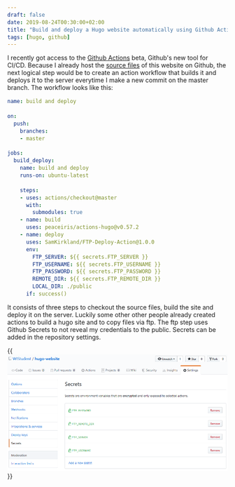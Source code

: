 ```yaml
---
draft: false
date: 2019-08-24T00:30:00+02:00
title: "Build and deploy a Hugo website automatically using Github Actions"
tags: [hugo, github]
---
```

I recently got access to the [Github Actions](https://github.com/features/actions) beta, Github's new tool for CI/CD. Because I already host the [source files](https://github.com/WIStudent/hugo-website) of this website on Github, the next logical step would be to create an action workflow that builds it and deploys it to the server everytime I make a new commit on the master branch. The workflow looks like this:

```yaml
name: build and deploy

on:
  push:
    branches:
    - master

jobs:
  build_deploy:
    name: build and deploy
    runs-on: ubuntu-latest
    
    steps:
    - uses: actions/checkout@master
      with:
        submodules: true
    - name: build
      uses: peaceiris/actions-hugo@v0.57.2
    - name: deploy
      uses: SamKirkland/FTP-Deploy-Action@1.0.0
      env:
        FTP_SERVER: ${{ secrets.FTP_SERVER }}
        FTP_USERNAME: ${{ secrets.FTP_USERNAME }}
        FTP_PASSWORD: ${{ secrets.FTP_PASSWORD }}
        REMOTE_DIR: ${{ secrets.FTP_REMOTE_DIR }}
        LOCAL_DIR: ./public
      if: success()
```
It consists of three steps to checkout the source files, build the site and deploy it on the server. Luckily some other other people already created actions to build a hugo site and to copy files via ftp. The ftp step uses Github Secrets to not reveal my credentials to the public. Secrets can be added in the repository settings.

{{<img src="github-secrets.png" alt="Keeping my ftp credentials secret">}}